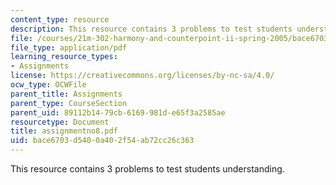 ```yaml
---
content_type: resource
description: This resource contains 3 problems to test students understanding.
file: /courses/21m-302-harmony-and-counterpoint-ii-spring-2005/bace6703d5400a402f54ab72cc26c363_assignmentno8.pdf
file_type: application/pdf
learning_resource_types:
- Assignments
license: https://creativecommons.org/licenses/by-nc-sa/4.0/
ocw_type: OCWFile
parent_title: Assignments
parent_type: CourseSection
parent_uid: 89112b14-79cb-6169-981d-e65f3a2585ae
resourcetype: Document
title: assignmentno8.pdf
uid: bace6703-d540-0a40-2f54-ab72cc26c363
---
```

This resource contains 3 problems to test students understanding.